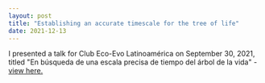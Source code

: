 ```yaml
---
layout: post
title: "Establishing an accurate timescale for the tree of life"
date: 2021-12-13
---
```

I presented a talk for Club Eco-Evo Latinoamérica on September 30, 2021, titled "En búsqueda de una escala precisa de tiempo del árbol de la vida" - <a href="https://www.youtube.com/watch?v=uHmd8fQD294&t=3206s">view here.</a>
